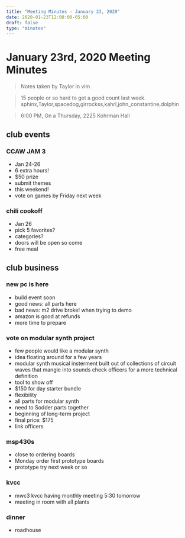 ```yaml
---
title: "Meeting Minutes - January 23, 2020"
date: 2020-01-23T12:00:00-05:00
draft: false
type: "minutes"
---
```


# January 23rd, 2020 Meeting Minutes
> Notes taken by Taylor in vim

>15 people or so hard to get a good count last week. sphinx,Taylor,spacedog,girrockss,kahrl,john_constantine,dolphin

> 6:00 PM, On a Thursday, 2225 Kohrman Hall

## club events

### CCAW JAM 3
- Jan 24-26
- 6 extra hours!
- $50 prize
- submit themes
- this weekend!
- vote on games by Friday next week

### chili cookoff
- Jan 26
- pick 5 favorites?
- categories?
- doors will be open so come
- free meal

## club business

### new pc is here
- build event soon
- good news: all parts here
- bad news: m2 drive broke! when trying to demo
- amazon is good at refunds
- more time to prepare

### vote on modular synth project
- few people would like a modular synth
- idea floating around for a few years
- modular synth musical insterment built out of collections of circuit waves   that mangle into sounds check officers for a more technical definition
- tool to show off
- $150 for day starter bundle 
- flexibility
- all parts for modular synth
- need to Sodder parts together
- beginning of long-term project
- final price: $175
- link officers

### msp430s
- close to ordering boards
- Monday order first prototype boards
- prototype try next week or so

### kvcc
- mwc3 kvcc having monthly meeting 5:30 tomorrow
- meeting in room with all plants

### dinner
- roadhouse

